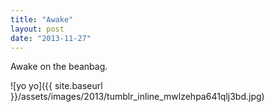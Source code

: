 ```yaml
---
title: "Awake"
layout: post
date: "2013-11-27"
---
```


Awake on the beanbag.

![yo yo]({{ site.baseurl }}/assets/images/2013/tumblr_inline_mwlzehpa641qlj3bd.jpg)
